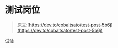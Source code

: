 # 测试岗位

> 原文:[https://dev.to/cobaltsato/test-post-5b6j](https://dev.to/cobaltsato/test-post-5b6j)

试验